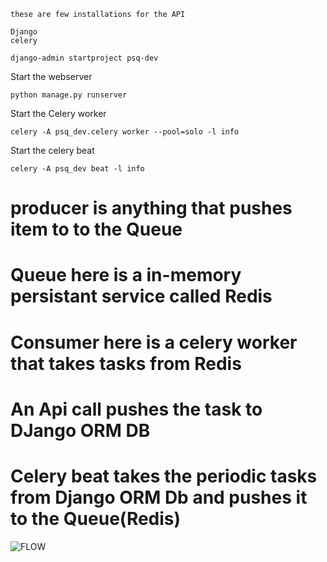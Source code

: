 ```
these are few installations for the API

Django
celery
```
```
django-admin startproject psq-dev
```
Start the webserver
```
python manage.py runserver
```
Start the Celery worker
```
celery -A psq_dev.celery worker --pool=solo -l info
```
Start the celery beat
```
celery -A psq_dev beat -l info
```
# producer is anything that pushes item to to the Queue
# Queue here is a in-memory persistant service called Redis
# Consumer here is a celery worker that takes tasks from Redis
# An Api call pushes the task to DJango ORM DB
# Celery beat takes the periodic tasks from Django ORM Db and pushes it to the Queue(Redis)

![FLOW](https://buildatscale.tech/content/images/size/w1000/2021/10/image.png)

